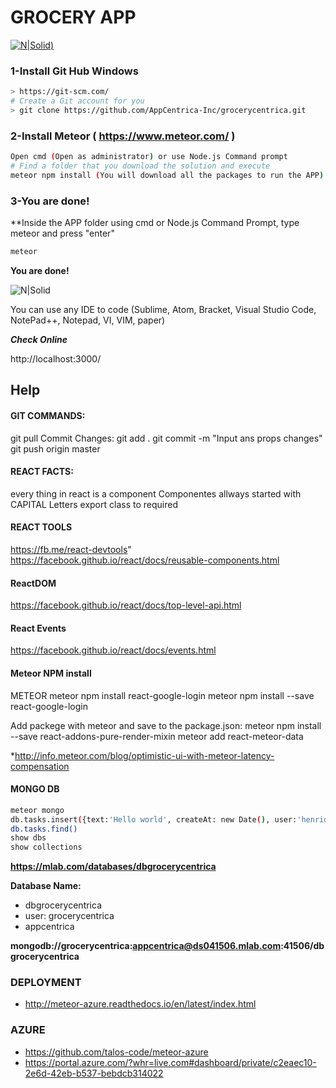 # GROCERY APP
[![N|Solid](https://www.appcentrica.com/wp-content/themes/appcentrica_theme/images/logo.svg))](http://grocerycentrica.azurewebsites.net)


### 1-Install Git Hub Windows
```sh
> https://git-scm.com/
# Create a Git account for you
> git clone https://github.com/AppCentrica-Inc/grocerycentrica.git
```

### 2-Install Meteor ( https://www.meteor.com/ )
```sh
Open cmd (Open as administrator) or use Node.js Command prompt
# Find a folder that you download the solution and execute
meteor npm install (You will download all the packages to run the APP)
```

### 3-You are done!
**Inside the APP folder using cmd or Node.js Command Prompt, type meteor and press "enter"
```sh
meteor
```
**You are done!**

![N|Solid](https://cdn-enterprise.discourse.org/meteor/uploads/default/original/2X/e/e94f3eb788bdc1902d209a52475c376f0178263b.JPG)


You can use any IDE to code (Sublime, Atom, Bracket, Visual Studio Code, NotePad++, Notepad, VI, VIM, paper)

***Check Online***

http://localhost:3000/


## Help
#### GIT COMMANDS:
git pull
Commit Changes:
git add .
git commit -m "Input ans props changes"
git push origin master



#### REACT FACTS:
every thing in react is a component
Componentes allways started with CAPITAL Letters
export class to required


#### REACT TOOLS
https://fb.me/react-devtools"
https://facebook.github.io/react/docs/reusable-components.html


#### ReactDOM
https://facebook.github.io/react/docs/top-level-api.html


#### React Events
https://facebook.github.io/react/docs/events.html


#### Meteor NPM install
METEOR 
meteor npm install react-google-login
meteor npm install --save react-google-login

Add packege with meteor and save to the package.json:
meteor npm install --save react-addons-pure-render-mixin
meteor add react-meteor-data

*http://info.meteor.com/blog/optimistic-ui-with-meteor-latency-compensation



#### MONGO DB
```sh
meteor mongo
db.tasks.insert({text:'Hello world', createAt: new Date(), user:'henrique.cabral' })
db.tasks.find()
show dbs
show collections
```
**https://mlab.com/databases/dbgrocerycentrica**
 
 **Database Name:**
 - dbgrocerycentrica
 - user: grocerycentrica
 - appcentrica

**mongodb://grocerycentrica:appcentrica@ds041506.mlab.com:41506/dbgrocerycentrica**

### DEPLOYMENT
- http://meteor-azure.readthedocs.io/en/latest/index.html

### AZURE

- https://github.com/talos-code/meteor-azure
- https://portal.azure.com/?whr=live.com#dashboard/private/c2eaec10-2e6d-42eb-b537-bebdcb314022


